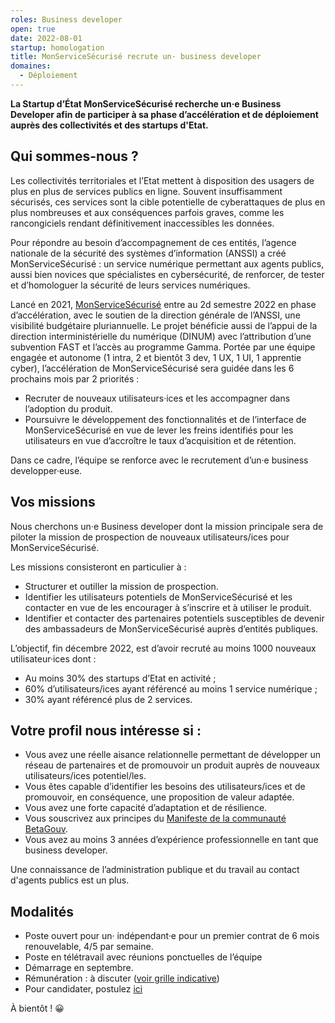 ```yaml
---
roles: Business developer
open: true
date: 2022-08-01
startup: homologation
title: MonServiceSécurisé recrute un· business developer
domaines:
  - Déploiement
---
```

	
**La Startup d’État MonServiceSécurisé recherche un·e Business Developer afin de participer à sa phase d’accélération et de déploiement auprès des collectivités
et des startups d'Etat.**

## Qui sommes-nous ?

Les collectivités territoriales et l’Etat mettent à disposition des usagers de plus en plus de services publics en ligne. 
Souvent insuffisamment sécurisés, ces services sont la cible potentielle de cyberattaques de plus en plus nombreuses et aux conséquences parfois graves,
comme les rancongiciels rendant définitivement inaccessibles les données.

Pour répondre au besoin d’accompagnement de ces entités, l’agence nationale de la sécurité des systèmes d’information (ANSSI) a créé MonServiceSécurisé : 
un service numérique permettant aux agents publics, aussi bien novices que spécialistes en cybersécurité, de renforcer, de tester et
d’homologuer la sécurité de leurs services numériques.

Lancé en 2021, <a href="https://beta.gouv.fr/startups/homologation.html">MonServiceSécurisé</a> entre au 2d semestre 2022 en phase d’accélération, avec le soutien de la direction générale de l’ANSSI, 
une visibilité budgétaire pluriannuelle. Le projet bénéficie aussi de l’appui de la direction interministérielle du numérique (DINUM) avec
l’attribution d’une subvention FAST et l’accès au programme Gamma. Portée par une équipe engagée et autonome (1 intra, 2 et bientôt 3 dev, 1 UX,
1 UI, 1 apprentie cyber), l’accélération de MonServiceSécurisé sera guidée dans les 6 prochains mois par 2 priorités :
* Recruter de nouveaux utilisateurs·ices et les accompagner dans l’adoption du produit.
* Poursuivre le développement des fonctionnalités et de l’interface de MonServiceSécurisé en vue de lever les freins identifiés
pour les utilisateurs en vue d’accroître le taux d’acquisition et de rétention.

Dans ce cadre, l’équipe se renforce avec le recrutement d’un·e business developper·euse.

## Vos missions

Nous cherchons un·e Business developer dont la mission principale sera de piloter la mission de prospection de nouveaux
utilisateurs/ices pour MonServiceSécurisé.  

Les missions consisteront en particulier à : 
* Structurer et outiller la mission de prospection.
* Identifier les utilisateurs potentiels de MonServiceSécurisé et les contacter en vue de les encourager à s’inscrire et à utiliser le produit.
* Identifier et contacter des partenaires potentiels susceptibles de devenir des ambassadeurs de MonServiceSécurisé auprès d’entités publiques. 

L’objectif, fin décembre 2022, est d’avoir recruté au moins 1000 nouveaux utilisateur·ices dont :
* Au moins 30% des startups d’Etat en activité ;
* 60% d’utilisateurs/ices ayant référencé au moins 1 service numérique ;
* 30% ayant référencé plus de 2 services.

## Votre profil nous intéresse si :

* Vous avez une réelle aisance relationnelle permettant de développer un réseau de partenaires et de promouvoir un produit 
auprès de nouveaux utilisateurs/ices potentiel/les.  
* Vous êtes capable d’identifier les besoins des utilisateurs/ices et de promouvoir, en conséquence, une proposition de valeur adaptée.
* Vous avez une forte capacité d’adaptation et de résilience.
* Vous souscrivez aux principes du <a href="https://doc.incubateur.net/communaute/gerer-sa-startup-detat-ou-de-territoires-au-quotidien/decouvrir-les-differents-metiers-dune-startup-detat/recrutement/conseils-pour-le-recrutement/observatoire-revenus#les-tjm-une-base-pour-evaluer-le-prix-dune-prestation">Manifeste de la communauté BetaGouv</a>.
* Vous avez au moins 3 années d’expérience professionnelle en tant que business developer.

Une connaissance de l’administration publique et du travail au contact d'agents publics est un plus.

## Modalités

* Poste ouvert pour un· indépendant·e pour un premier contrat de 6 mois renouvelable, 4/5 par semaine.
* Poste en télétravail avec réunions ponctuelles de l’équipe
* Démarrage en septembre. 
* Rémunération : à discuter (<a href="https://doc.incubateur.net/communaute/travailler-a-beta-gouv/jutilise-les-outils-de-la-communaute/welcome-to-the-jungle">voir grille indicative</a>)
* Pour candidater, postulez <a href="https://www.welcometothejungle.com/fr/companies/communaute-beta-gouv/jobs/business-developer_paris">ici</a>

À bientôt ! 😀

